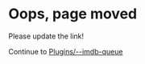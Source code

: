 # Oops, page moved

Please update the link!

Continue to [Plugins/--imdb-queue](/Plugins/--imdb-queue)
